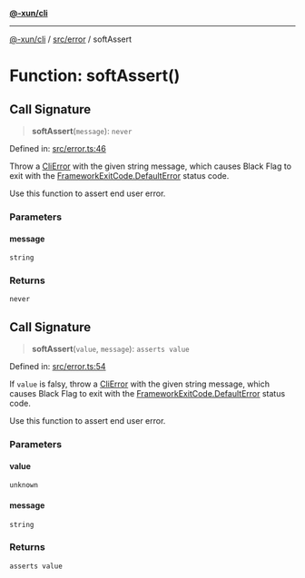 [**@-xun/cli**](../../../README.md)

***

[@-xun/cli](../../../README.md) / [src/error](../README.md) / softAssert

# Function: softAssert()

## Call Signature

> **softAssert**(`message`): `never`

Defined in: [src/error.ts:46](https://github.com/Xunnamius/cli-utils/blob/3e95f8ce42185c7633feda8038393f1d5d6e79dd/src/error.ts#L46)

Throw a [CliError](../../classes/CliError.md) with the given string message, which
causes Black Flag to exit with the [FrameworkExitCode.DefaultError](../../enumerations/FrameworkExitCode.md#defaulterror)
status code.

Use this function to assert end user error.

### Parameters

#### message

`string`

### Returns

`never`

## Call Signature

> **softAssert**(`value`, `message`): `asserts value`

Defined in: [src/error.ts:54](https://github.com/Xunnamius/cli-utils/blob/3e95f8ce42185c7633feda8038393f1d5d6e79dd/src/error.ts#L54)

If `value` is falsy, throw a [CliError](../../classes/CliError.md) with the given string message,
which causes Black Flag to exit with the
[FrameworkExitCode.DefaultError](../../enumerations/FrameworkExitCode.md#defaulterror) status code.

Use this function to assert end user error.

### Parameters

#### value

`unknown`

#### message

`string`

### Returns

`asserts value`
